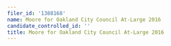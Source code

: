 ```yaml
---
filer_id: '1388168'
name: Moore for Oakland City Council At-Large 2016
candidate_controlled_id: ''
title: Moore for Oakland City Council At-Large 2016
---
```

